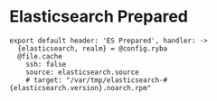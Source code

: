 
# Elasticsearch Prepared

    export default header: 'ES Prepared', handler: ->
      {elasticsearch, realm} = @config.ryba
      @file.cache
        ssh: false
        source: elasticsearch.source
        # target: "/var/tmp/elasticsearch-#{elasticsearch.version}.noarch.rpm"
